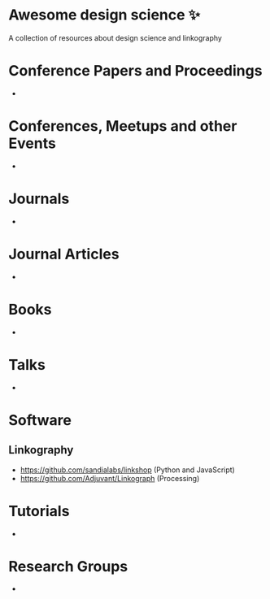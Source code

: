 # Awesome design science ✨
A collection of resources about design science and linkography

# Conference Papers and Proceedings

- 

# Conferences, Meetups and other Events

- 

# Journals

- 

# Journal Articles

- 

# Books

- 

# Talks

- 

# Software

## Linkography

- https://github.com/sandialabs/linkshop (Python and JavaScript)
- https://github.com/Adjuvant/Linkograph (Processing)

# Tutorials

- 

# Research Groups

-
